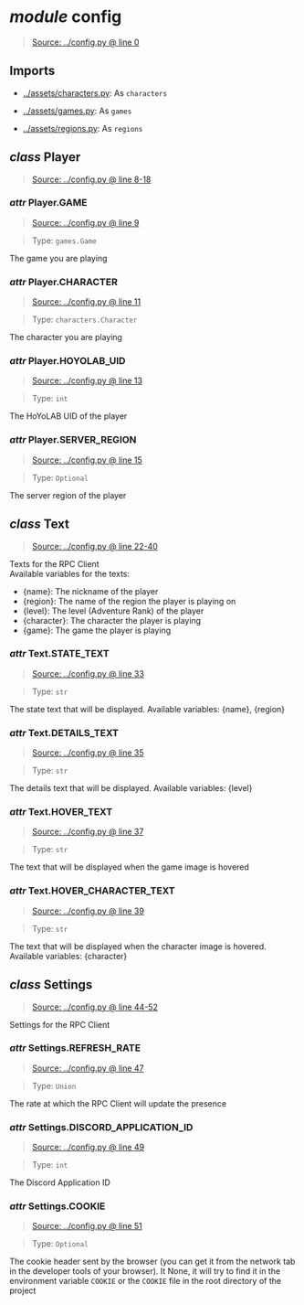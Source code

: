 # *module* **config**

> [Source: ../config.py @ line 0](../config.py#L0)

## Imports

- [../assets/characters.py](../assets/characters.py): As `characters`

- [../assets/games.py](../assets/games.py): As `games`

- [../assets/regions.py](../assets/regions.py): As `regions`

## *class* **Player**

> [Source: ../config.py @ line 8-18](../config.py#L8-L18)

### *attr* Player.**GAME**

> [Source: ../config.py @ line 9](../config.py#L9)

> Type: `games.Game`

The game you are playing

### *attr* Player.**CHARACTER**

> [Source: ../config.py @ line 11](../config.py#L11)

> Type: `characters.Character`

The character you are playing

### *attr* Player.**HOYOLAB_UID**

> [Source: ../config.py @ line 13](../config.py#L13)

> Type: `int`

The HoYoLAB UID of the player

### *attr* Player.**SERVER_REGION**

> [Source: ../config.py @ line 15](../config.py#L15)

> Type: `Optional`

The server region of the player

## *class* **Text**

> [Source: ../config.py @ line 22-40](../config.py#L22-L40)

Texts for the RPC Client  
Available variables for the texts:  
- {name}: The nickname of the player  
- {region}: The name of the region the player is playing on  
- {level}: The level (Adventure Rank) of the player  
- {character}: The character the player is playing  
- {game}: The game the player is playing

### *attr* Text.**STATE_TEXT**

> [Source: ../config.py @ line 33](../config.py#L33)

> Type: `str`

The state text that will be displayed. Available variables: {name}, {region}

### *attr* Text.**DETAILS_TEXT**

> [Source: ../config.py @ line 35](../config.py#L35)

> Type: `str`

The details text that will be displayed. Available variables: {level}

### *attr* Text.**HOVER_TEXT**

> [Source: ../config.py @ line 37](../config.py#L37)

> Type: `str`

The text that will be displayed when the game image is hovered

### *attr* Text.**HOVER_CHARACTER_TEXT**

> [Source: ../config.py @ line 39](../config.py#L39)

> Type: `str`

The text that will be displayed when the character image is hovered. Available variables: {character}

## *class* **Settings**

> [Source: ../config.py @ line 44-52](../config.py#L44-L52)

Settings for the RPC Client

### *attr* Settings.**REFRESH_RATE**

> [Source: ../config.py @ line 47](../config.py#L47)

> Type: `Union`

The rate at which the RPC Client will update the presence

### *attr* Settings.**DISCORD_APPLICATION_ID**

> [Source: ../config.py @ line 49](../config.py#L49)

> Type: `int`

The Discord Application ID

### *attr* Settings.**COOKIE**

> [Source: ../config.py @ line 51](../config.py#L51)

> Type: `Optional`

The cookie header sent by the browser (you can get it from the network tab in the developer tools of your browser). It None, it will try to find it in the environment variable `COOKIE` or the `COOKIE` file in the root directory of the project
